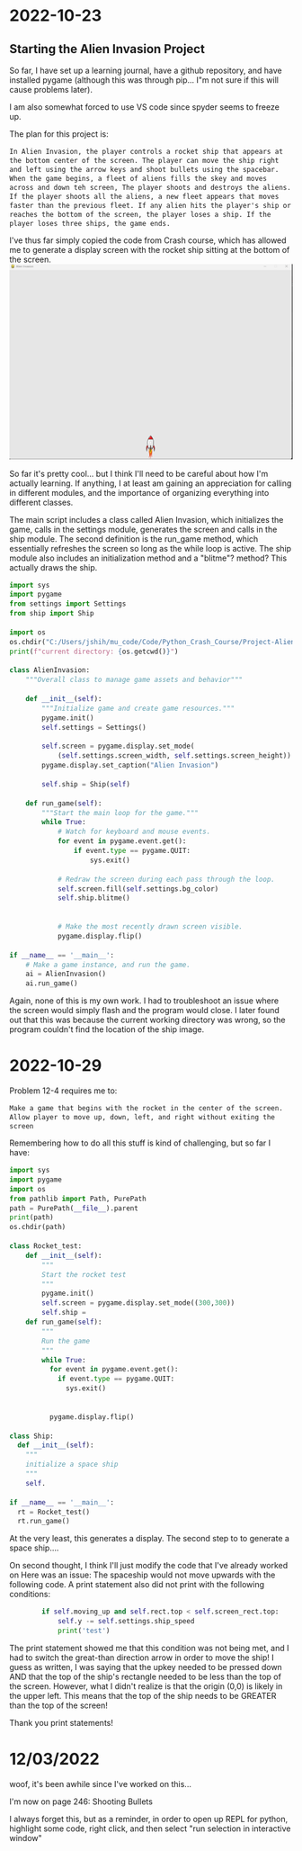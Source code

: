 # 2022-10-23
## Starting the Alien Invasion Project

So far, I have set up a learning journal, have a github repository, and have installed pygame (although this was through pip... I"m not sure if this will cause problems later).

I am also somewhat forced to use VS code since spyder seems to freeze up.

The plan for this project is:
```
In Alien Invasion, the player controls a rocket ship that appears at the bottom center of the screen. The player can move the ship right and left using the arrow keys and shoot bullets using the spacebar. When the game begins, a fleet of aliens fills the skey and moves across and down teh screen, The player shoots and destroys the aliens.  If the player shoots all the aliens, a new fleet appears that moves faster than the previous fleet. If any alien hits the player's ship or reaches the bottom of the screen, the player loses a ship. If the player loses three ships, the game ends.
```

I've thus far simply copied the code from Crash course, which has allowed me to generate a display screen with the rocket ship sitting at the bottom of the screen.
![picture](../Learning_journal_images/2022-10-23_ship_and_Screen.png)

So far it's pretty cool... but I think I'll need to be careful about how I'm actually learning. If anything, I at least am gaining an appreciation for calling in different modules, and the importance of organizing everything into different classes.

The main script includes a class called Alien Invasion, which initializes the game, calls in the settings module, generates the screen and calls in the ship module.
The second definition is the run_game method, which essentially refreshes the screen so long as the while loop is active.
The ship module also includes an initialization method and a "blitme"? method? This actually draws the ship.

```py
import sys
import pygame
from settings import Settings
from ship import Ship

import os
os.chdir("C:/Users/jshih/mu_code/Code/Python_Crash_Course/Project-Alien_Invasion/Project-Alien_Invasion")
print(f"current directory: {os.getcwd()}")

class AlienInvasion:
    """Overall class to manage game assets and behavior"""
    
    def __init__(self):
        """Initialize game and create game resources."""
        pygame.init()
        self.settings = Settings()

        self.screen = pygame.display.set_mode(
            (self.settings.screen_width, self.settings.screen_height))
        pygame.display.set_caption("Alien Invasion")
    
        self.ship = Ship(self)

    def run_game(self):
        """Start the main loop for the game."""
        while True:
            # Watch for keyboard and mouse events.
            for event in pygame.event.get():
                if event.type == pygame.QUIT:
                    sys.exit()
            
            # Redraw the screen during each pass through the loop.
            self.screen.fill(self.settings.bg_color)
            self.ship.blitme()


            # Make the most recently drawn screen visible.
            pygame.display.flip()
            
if __name__ == '__main__':
    # Make a game instance, and run the game.
    ai = AlienInvasion()
    ai.run_game()
```

Again, none of this is my own work. I had to troubleshoot an issue where the screen would simply flash and the program would close. I later found out that this was because the current working directory was wrong, so the program couldn't find the location of the ship image.

# 2022-10-29

Problem 12-4 requires me to:
```
Make a game that begins with the rocket in the center of the screen. Allow player to move up, down, left, and right without exiting the screen
```

Remembering how to do all this stuff is kind of challenging, but so far I have:

```py
import sys
import pygame
import os
from pathlib import Path, PurePath
path = PurePath(__file__).parent
print(path)
os.chdir(path)

class Rocket_test:
    def __init__(self):
        """
        Start the rocket test
        """
        pygame.init()
        self.screen = pygame.display.set_mode((300,300))
        self.ship =                 
    def run_game(self):
        """
        Run the game
        """        
        while True:        
          for event in pygame.event.get():
            if event.type == pygame.QUIT:
              sys.exit()
          
          
          pygame.display.flip()

class Ship:
  def __init__(self):
    """
    initialize a space ship
    """     
    self.
        
if __name__ == '__main__':          
  rt = Rocket_test()          
  rt.run_game()
```
At the very least, this generates a display.
The second step to to generate a space ship....

On second thought, I think I'll just modify the code that I've already worked on
Here was an issue:
The spaceship would not move upwards with the following code. A print statement also did not print with the following conditions:
```py
        if self.moving_up and self.rect.top < self.screen_rect.top:
            self.y -= self.settings.ship_speed
            print('test')
```
The print statement showed me that this condition was not being met, and I had to switch the great-than direction arrow in order to move the ship! I guess as written, I was saying that the upkey needed to be pressed down AND that the top of the ship's rectangle needed to be less than the top of the screen. However, what I didn't realize is that the origin (0,0) is likely in the upper left. This means that the top of the ship needs to be GREATER than the top of the screen!

Thank you print statements!

# 12/03/2022
woof, it's been awhile since I've worked on this...

I'm now on page 246: Shooting Bullets

I always forget this, but as a reminder, in order to open up REPL for python, highlight some code, right click, and then select "run selection in interactive window"